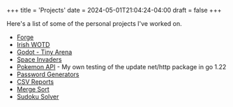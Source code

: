 +++
title = 'Projects'
date = 2024-05-01T21:04:24-04:00
draft = false
+++

Here's a list of some of the  personal projects I've worked on.

- [Forge](../forge)
- [Irish WOTD](../irish-wotd)
- [Godot - Tiny Arena](../godot)
- [Space Invaders](../space-invaders)
- [Pokemon API](../pokemon) - My own testing of the update net/http package in go 1.22
- [Password Generators](../password-generator)
- [CSV Reports](../cvs-reports)
- [Merge Sort](../merge-sort)
- [Sudoku Solver](../sudoku)